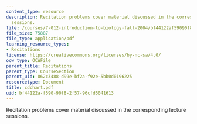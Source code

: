 ```yaml
---
content_type: resource
description: Recitation problems cover material discussed in the corresponding lecture
  sessions.
file: /courses/7-012-introduction-to-biology-fall-2004/bf44122af59090f82f5796cfd5041613_cdchart.pdf
file_size: 75887
file_type: application/pdf
learning_resource_types:
- Recitations
license: https://creativecommons.org/licenses/by-nc-sa/4.0/
ocw_type: OCWFile
parent_title: Recitations
parent_type: CourseSection
parent_uid: 862c3488-d99e-bf2a-f92e-5bb0d0196225
resourcetype: Document
title: cdchart.pdf
uid: bf44122a-f590-90f8-2f57-96cfd5041613
---
```

Recitation problems cover material discussed in the corresponding lecture sessions.